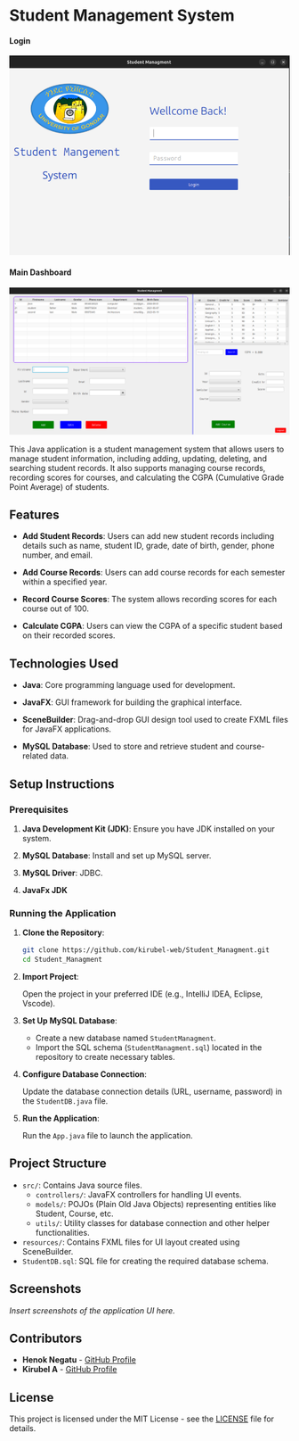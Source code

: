 # Student Management System

#### Login
![Login](image/login.png)
#### Main Dashboard
![Dashboard](image/dashboard.png)

This Java application is a student management system that allows users to manage student information, including adding, updating, deleting, and searching student records. It also supports managing course records, recording scores for courses, and calculating the CGPA (Cumulative Grade Point Average) of students.

## Features

- **Add Student Records**: Users can add new student records including details such as name, student ID, grade, date of birth, gender, phone number, and email.

- **Add Course Records**: Users can add course records for each semester within a specified year.

- **Record Course Scores**: The system allows recording scores for each course out of 100.

- **Calculate CGPA**: Users can view the CGPA of a specific student based on their recorded scores.

## Technologies Used

- **Java**: Core programming language used for development.

- **JavaFX**: GUI framework for building the graphical interface.

- **SceneBuilder**: Drag-and-drop GUI design tool used to create FXML files for JavaFX applications.

- **MySQL Database**: Used to store and retrieve student and course-related data.

## Setup Instructions

### Prerequisites

1. **Java Development Kit (JDK)**: Ensure you have JDK installed on your system.

2. **MySQL Database**: Install and set up MySQL server.

3. **MySQL Driver**: JDBC.

4. **JavaFx JDK**

### Running the Application

1. **Clone the Repository**:

   ```bash
   git clone https://github.com/kirubel-web/Student_Managment.git
   cd Student_Managment
   ```

2. **Import Project**:

   Open the project in your preferred IDE (e.g., IntelliJ IDEA, Eclipse, Vscode).

3. **Set Up MySQL Database**:

   - Create a new database named `StudentManagment`.
   - Import the SQL schema (`StudentManagment.sql`) located in the repository to create necessary tables.

4. **Configure Database Connection**:

   Update the database connection details (URL, username, password) in the `StudentDB.java` file.

5. **Run the Application**:

   Run the `App.java` file to launch the application.

## Project Structure

- `src/`: Contains Java source files.
  - `controllers/`: JavaFX controllers for handling UI events.
  - `models/`: POJOs (Plain Old Java Objects) representing entities like Student, Course, etc.
  - `utils/`: Utility classes for database connection and other helper functionalities.
- `resources/`: Contains FXML files for UI layout created using SceneBuilder.
- `StudentDB.sql`: SQL file for creating the required database schema.

## Screenshots

_Insert screenshots of the application UI here._

## Contributors

- **Henok Negatu** - [GitHub Profile](https://github.com/HenokNegatu)
- **Kirubel A** - [GitHub Profile](https://github.com/kirubel-web)

## License

This project is licensed under the MIT License - see the [LICENSE](LICENSE) file for details.

